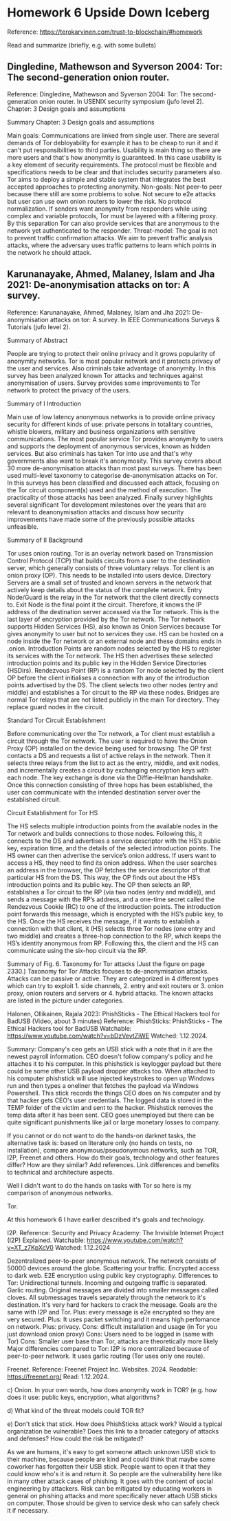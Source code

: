 # Homework 6 Upside Down Iceberg
Reference: https://terokarvinen.com/trust-to-blockchain/#homework

Read and summarize (briefly, e.g. with some bullets)

## Dingledine, Mathewson and Syverson 2004: Tor: The second-generation onion router.
Reference: Dingledine, Mathewson and Syverson 2004: Tor: The second-generation onion router. In USENIX security symposium (jufo level 2). Chapter:
3 Design goals and assumptions

Summary Chapter: 3 Design goals and assumptions

Main goals: Communications are linked from single user. There are several demands of Tor debloyability for example it has to be cheap to run it and it can't put responsibilities to third parties. Usability is main thing so there are more users and that's how anonymity is guaranteed. In this case usability is a key element of security requirements. The protocol must be flexible and specifications needs to be clear and that includes security parameters also. Tor aims to deploy a simple and stable system that integrates the best accepted approaches to protecting anonymity.
Non-goals: Not peer-to peer because there still are some problems to solve. Not secure to e2e attacks but user can use own onion routers to lower the risk. No protocol normalization. If senders want anonymity from responders while using complex and variable protocols, Tor must be layered with a filtering proxy. By this separation Tor can also provide services that are anonymous to the network yet authenticated to the responder.
Threat-model: The goal is not to prevent traffic confirmation attacks. We aim to prevent traffic analysis attacks, where the adversary uses traffic patterns to learn which points in the network he should attack. 

## Karunanayake, Ahmed, Malaney, Islam and Jha 2021: De-anonymisation attacks on tor: A survey.
Reference: Karunanayake, Ahmed, Malaney, Islam and Jha 2021: De-anonymisation attacks on tor: A survey. In IEEE Communications Surveys & Tutorials (jufo level 2). 

Summary of Abstract

People are trying to protect their online privacy and it grows popularity of anonymity networks. Tor is most popular network and it protects privacy of the user and services. Also criminals take advantage of anonymity. In this survey has been analyzed known Tor attacks and techniques against anonymisation of users. Survey provides some improvements to Tor network to protect the privacy of the users. 

Summary of I Introduction

Main use of low latency anonymous networks is to provide online privacy security for different kinds of use: private persons in totalitary countries, whistle blowers, military and business organizations with sensitive communications. The most popular service Tor provides anonymity to users and supports the deployment of anonymous services, known as hidden services. But also criminals has taken Tor into use and that's why governments also want to break it's anonymosity. This survey covers about 30 more de-anonymisation attacks than most past surveys. There has been used multi-level taxonomy to categorise de-anonymisation attacks on Tor. In this surveys has been classified and discussed each attack, focusing on the Tor circuit component(s) used and the method of execution. The practicality of those attacks has been analyzed. Finally survey highlights several significant Tor development milestones over the years that are relevant to deanonymisation attacks and discuss how security improvements
have made some of the previously possible attacks unfeasible.

Summary of II Background 

Tor uses onion routing. Tor is an overlay network based on Transmission Control Protocol (TCP) that builds circuits from a user to the destination server, which generally consists of three voluntary relays. 
Tor client is an onion proxy (OP). This needs to be installed into users device.
Directory Servers are a small set of trusted and known servers in the network that actively keep details about the status of the complete network. 
Entry Node/Guard is the relay in the Tor network that the client directly connects to. 
Exit Node is the final point it the circuit. Therefore, it knows the IP address of the destination server accessed via the Tor network. This is the last layer of encryption provided by the Tor network. 
The Tor network supports Hidden Services (HS), also known as Onion Services because Tor gives anonymity to user but not to services they use. HS can be hosted on a
node inside the Tor network or an external node and these domains ends in .onion.
Introduction Points are random nodes selected by the HS to register its services with the Tor network. The HS then advertises these selected introduction points and its public key in the Hidden Service Directories (HSDirs).
Rendezvous Point (RP) is a random Tor node selected by the client OP before the client initialises a connection with any of the introduction points advertised by the DS. The client selects two other nodes (entry and middle) and establishes a Tor circuit to the RP via these nodes. 
Bridges are normal Tor relays that are not listed publicly in the main Tor directory. They replace guard nodes in the circuit.

Standard Tor Circuit Establishment

Before communicating over the Tor network, a Tor client must establish a circuit through the Tor network. The user is required to have the Onion Proxy (OP) installed on the
device being used for browsing. The OP first contacts a DS and requests a list of active relays in the network. Then it selects three relays from the list to act as the entry, middle, and exit nodes, and incrementally creates a circuit by exchanging encryption keys with each node. The key exchange is done via the Diffie–Hellman handshake. Once this connection consisting of three hops has been established, the user can communicate with the intended destination server over the established circuit.

Circuit Establishment for Tor HS

The HS selects multiple introduction points from the available nodes in the Tor network and builds connections to those nodes. Following this, it connects to the DS and advertises a service descriptor with the HS’s public key, expiration time, and the details of the selected introduction points. The HS owner can then advertise the service’s onion address. If users want to access a HS, they need to find its onion address. When the user searches an address in the browser, the OP fetches the service descriptor of that particular HS from the DS. This way, the OP finds out about the HS’s introduction points and its public key. The OP then selects an RP, establishes a Tor circuit to the RP (via two nodes (entry and middle)), and sends a message with the RP’s address, and a one-time secret called the Rendezvous Cookie (RC) to one of the introduction points. The introduction point forwards this message, which is encrypted with the HS’s public key, to the HS. Once the HS receives the message, if it wants to establish a connection with that client, it (HS) selects three Tor nodes (one entry and two middle) and creates a three-hop connection to the RP, which keeps the HS’s identity anonymous from RP. Following this, the client and the HS can communicate using the six-hop circuit via the RP.

Summary of Fig. 6. Taxonomy for Tor attacks (Just the figure on page 2330.)
Taxonomy for Tor Attacks focuses to de-anonymisation attacks. Attacks can be passive or active. They are categorized in 4 different types which can try to exploit 1. side channels, 2. entry and exit routers or 3. onion proxy, onion routers and servers or 4. hybrid attacks. The known attacks are listed in the picture under categories.   

Halonen, Ollikainen, Rajala 2023: PhishSticks - The Ethical Hackers tool for BadUSB (Video, about 3 minutes)
Reference: PhishSticks: PhishSticks - The Ethical Hackers tool for BadUSB Watchable: https://www.youtube.com/watch?v=bDzVevtZiWE Watched: 1.12.2024.

Summary: Company's ceo gets an USB stick with a note that in it are the newest payroll information. CEO doesn't follow company's policy and he attaches it to his computer. In this phishstick is keylogger payload but there could be some other USB payload dropper attacks too. When attached to his computer phishstick will use injected keystrokes to open up Windows run and then types a oneliner that fetches the payload via Windows Powershell. This stick records the things CEO does on his computer and by that hacker gets CEO's user credentials. The logged data is stored in the TEMP folder of the victim and sent to the hacker. Phishstick removes the temp data after it has been sent. CEO goes unemployed but there can be quite significant punishments like jail or large monetary losses to company. 

If you cannot or do not want to do the hands-on darknet tasks, the alternative task is: based on literature only (no hands on tests, no installation), compare anonymous/pseudonymous networks, such as TOR, I2P, Freenet and others. How do their goals, technology and other features differ? How are they similar? Add references. Link differences and benefits to technical and architecture aspects.

Well I didn't want to do the hands on tasks with Tor so here is my comparison of anonymous networks.

Tor. 

At this homework 6 I have earlier described it's goals and technology. 

I2P.
Reference: Security and Privacy Academy: The Invisible Internet Project (I2P) Explained. Watchable: https://www.youtube.com/watch?v=XT_z7KpXcV0 Watched: 1.12.2024

Dezentralized peer-to-peer anonymous network. The network consists of 50000 devices around the globe. Scattering your traffic. Encrypted access to dark web. E2E encryption using public key cryptography. 
Differences to Tor: Unidirectional tunnels. Incoming and outgoing traffic is separated. Garlic routing. Original messages are divided into smaller messages called cloves. All submessages travels separately through the network to it's destination. It's very hard for hackers to crack the message.
Goals are the same with I2P and Tor.
Plus: every message is e2e encrypted so they are very secured. 
Plus: It uses packet switching and it means high perfomance on network.
Plus: privacy.
Cons: difficult installation and usage (in Tor you just download onion proxy) 
Cons: Users need to be logged in (same with Tor)
Cons: Smaller user base than Tor, attacks are theoretically more likely
Major differencies compared to Tor: I2P is more centralized because of peer-to-peer network. It uses garlic routing (Tor uses only one route). 

Freenet.
Reference: Freenet Project Inc. Websites. 2024. Readable: https://freenet.org/ Read: 1.12.2024. 



c) Onion. In your own words, how does anonymity work in TOR? (e.g. how does it use: public keys, encryption, what algorithms? 

d) What kind of the threat models could TOR fit? 

e) Don't stick that stick. How does PhishSticks attack work? Would a typical organization be vulnerable? Does this link to a broader category of attacks and defenses? How could the risk be mitigated?

As we are humans, it's easy to get someone attach unknown USB stick to their machine, because people are kind and could think that maybe some coworker has forgotten their USB stick. People want to open it that they could know who's it is and return it. So people are the vulnerability here like in many other attack cases of phishing. It goes with the content of social engineering by attackers. Risk can be mitigated by educating workers in general on phishing attacks and more specifically never attach USB sticks on computer. Those should be given to service desk who can safely check it if necessary.
